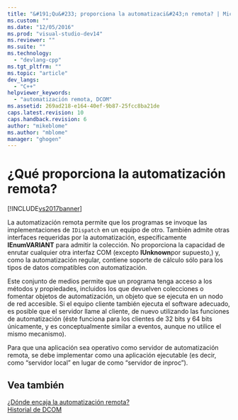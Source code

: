 ```yaml
---
title: "&#191;Qu&#233; proporciona la automatizaci&#243;n remota? | Microsoft Docs"
ms.custom: ""
ms.date: "12/05/2016"
ms.prod: "visual-studio-dev14"
ms.reviewer: ""
ms.suite: ""
ms.technology: 
  - "devlang-cpp"
ms.tgt_pltfrm: ""
ms.topic: "article"
dev_langs: 
  - "C++"
helpviewer_keywords: 
  - "automatización remota, DCOM"
ms.assetid: 269ad218-e164-40ef-9b87-25fcc8ba21de
caps.latest.revision: 10
caps.handback.revision: 6
author: "mikeblome"
ms.author: "mblome"
manager: "ghogen"
---
```

# &#191;Qu&#233; proporciona la automatizaci&#243;n remota?
[!INCLUDE[vs2017banner](../assembler/inline/includes/vs2017banner.md)]

La automatización remota permite que los programas se invoque las implementaciones de `IDispatch` en un equipo de otro.  También admite otras interfaces requeridas por la automatización, específicamente **IEnumVARIANT** para admitir la colección.  No proporciona la capacidad de enrutar cualquier otra interfaz COM \(excepto **IUnknown**por supuesto,\) y, como la automatización regular, contiene soporte de cálculo sólo para los tipos de datos compatibles con automatización.  
  
 Este conjunto de medios permite que un programa tenga acceso a los métodos y propiedades, incluidos los que devuelven colecciones o fomentar objetos de automatización, un objeto que se ejecuta en un nodo de red accesible.  Si el equipo cliente también ejecuta el software adecuado, es posible que el servidor llame al cliente, de nuevo utilizando las funciones de automatización \(éste funciona para los clientes de 32 bits y 64 bits únicamente, y es conceptualmente similar a eventos, aunque no utilice el mismo mecanismo\).  
  
 Para que una aplicación sea operativo como servidor de automatización remota, se debe implementar como una aplicación ejecutable \(es decir, como “servidor local” en lugar de como “servidor de inproc”\).  
  
## Vea también  
 [¿Dónde encaja la automatización remota?](../mfc/where-does-remote-automation-fit-in-q.md)   
 [Historial de DCOM](../mfc/history-of-dcom.md)